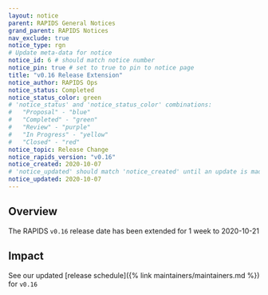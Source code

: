 ```yaml
---
layout: notice
parent: RAPIDS General Notices
grand_parent: RAPIDS Notices
nav_exclude: true
notice_type: rgn
# Update meta-data for notice
notice_id: 6 # should match notice number
notice_pin: true # set to true to pin to notice page
title: "v0.16 Release Extension"
notice_author: RAPIDS Ops
notice_status: Completed
notice_status_color: green
# 'notice_status' and 'notice_status_color' combinations:
#   "Proposal" - "blue"
#   "Completed" - "green"
#   "Review" - "purple"
#   "In Progress" - "yellow"
#   "Closed" - "red"
notice_topic: Release Change
notice_rapids_version: "v0.16"
notice_created: 2020-10-07
# 'notice_updated' should match 'notice_created' until an update is made
notice_updated: 2020-10-07
---
```


## Overview

The RAPIDS `v0.16` release date has been extended for 1 week to 2020-10-21

## Impact

See our updated [release schedule]({% link maintainers/maintainers.md %}) for
`v0.16`
